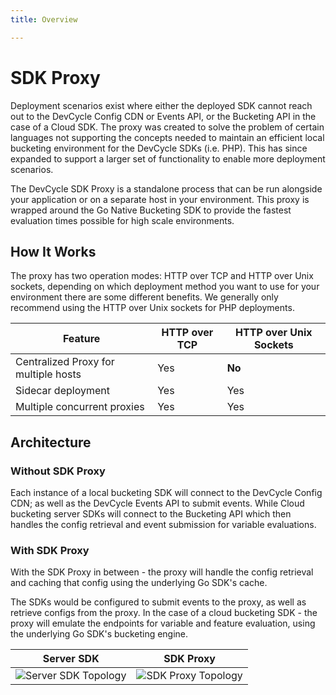 ```yaml
---
title: Overview

---
```


# SDK Proxy

Deployment scenarios exist where either the deployed SDK cannot reach out to the DevCycle Config CDN or Events API, or
the Bucketing API in the case of a Cloud SDK.
The proxy was created to solve the problem of certain languages not supporting the concepts needed to maintain an
efficient
local bucketing environment for the DevCycle SDKs (i.e. PHP). This has since expanded to support a larger set of
functionality
to enable more deployment scenarios.

The DevCycle SDK Proxy is a standalone process that can be run alongside your application or on a separate
host in your environment.
This proxy is wrapped around the Go Native Bucketing SDK to provide the fastest evaluation times possible for high scale
environments.

## How It Works

The proxy has two operation modes: HTTP over TCP and HTTP over Unix sockets, depending on which deployment method you
want to use for your environment there are some different benefits. We generally only recommend using the HTTP over Unix
sockets for PHP deployments.

| Feature                              | HTTP over TCP | HTTP over Unix Sockets |
|--------------------------------------|---------------|------------------------|
| Centralized Proxy for multiple hosts | Yes           | **No**                 |
| Sidecar deployment                   | Yes           | Yes                    |
| Multiple concurrent proxies          | Yes           | Yes                    |

## Architecture

### Without SDK Proxy

Each instance of a local bucketing SDK will connect to the DevCycle Config CDN; as well as the DevCycle Events API to
submit events. While Cloud bucketing server SDKs will connect to the Bucketing API which then handles the config
retrieval and event submission for variable evaluations.

### With SDK Proxy

With the SDK Proxy in between - the proxy will handle the config retrieval and caching that
config using the underlying Go SDK's cache.

The SDKs would be configured to submit events to the proxy, as well as retrieve configs from the proxy.
In the case of a cloud bucketing SDK - the proxy will emulate the endpoints for variable and feature evaluation, using
the underlying Go SDK's bucketing engine.

| Server SDK                                       | SDK Proxy                                      |
|--------------------------------------------------|------------------------------------------------|
| ![Server SDK Topology](/server-sdk-topology.svg) | ![SDK Proxy Topology](/sdk-proxy-topology.svg) |
